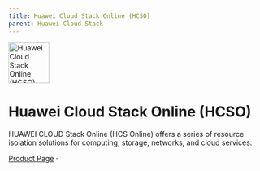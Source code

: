 ```yaml
---
title: Huawei Cloud Stack Online (HCSO)
parent: Huawei Cloud Stack
---
```


<img src="https://res-static.hc-cdn.cn/cloudbu-site/public/new-product-icon/HuaweiCloudStack/huaweicloudstack.png" width="80" height="80" alt="Huawei Cloud Stack Online (HCSO)">

# Huawei Cloud Stack Online (HCSO)

HUAWEI CLOUD Stack Online (HCS Online) offers a series of resource isolation solutions for computing, storage, networks, and cloud services.

[Product Page](https://www.huaweicloud.com/intl/en-us/solution/HCSOnline/) &middot;

